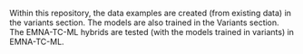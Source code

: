 Within this repository, the data examples are created (from existing data) in the variants section. The models are also trained in the Variants section. The EMNA-TC-ML hybrids are tested
(with the models trained in variants) in EMNA-TC-ML.
